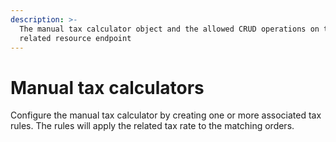 ```yaml
---
description: >-
  The manual tax calculator object and the allowed CRUD operations on the
  related resource endpoint
---
```


# Manual tax calculators

Configure the manual tax calculator by creating one or more associated tax rules. The rules will apply the related tax rate to the matching orders.
